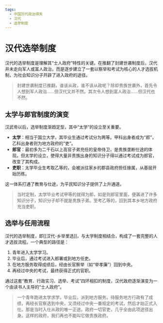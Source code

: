 ```yaml
---
tags:
  - 中国历代政治得失
  - 汉代
  - 选举制度
---
```


# 汉代选举制度

汉代的选举制度是理解其“士人政府”特性的关键。在推翻了封建世袭制度后，汉代并未走向军人或富人政治，而是逐步建立了一套以察举和考试为核心的人才选拔机制，为社会知识分子开辟了进入政府的途径。

> 封建世袭制度已推翻，谁该从政，谁不该从政呢？除却贵族世袭外，首先令人想到军人政治……但汉代又并不然。其次令人想到富人政治……但汉代也不然。

## 太学与郎官制度的演变

汉武帝以后，选举制度渐趋定型，其中“太学”的设立至关重要。

- **太学**：相当于国立大学，其毕业生通过考试分为两等。甲科出身者成为“郎”，乙科出身者则为地方政府的“吏”。
- **郎官**：最初多为二千石以上高官子弟充任的皇帝侍卫，是贵族垄断仕途的体现。但太学的设立，使得大量非贵族出身的知识分子得以通过考试成为郎官，改变了其构成。
- **吏职**：太学毕业生考取乙等的，会被派往家乡的郡县政府担任掾属，从基层开始历练。

这一体系打通了教育与仕途，为平民知识分子提供了上升通道。

> 当时定制，太学毕业考试甲等的就得为郎，如是则郎官里面，便羼进了许多知识分子，知识分子却不就是贵族子弟。至考乙等的，回到其本乡地方政府充当吏职。

## 选举与任用流程

汉代的选举制度，即[[汉代-乡举里选]]，与太学制度相结合，构成了一套完整的人才选拔流程。一个典型的路径是：

1.  青年进入太学学习。
2.  毕业后，通过考试进入郎署或到地方任吏。
3.  在地方服务取得成绩后，经由长官察举（如“举孝廉”）回到中央。
4.  再经过中央的考试，最终获得正式的官职。

通过这套“教育、行政实习、选举、考试”四环相扣的制度，汉代政府逐渐演变为一个由读书人主导的“士人政府”。

> 一个青年跑进太学求学，毕业后，派到地方服务。待服务地方行政有了成绩，再经长官察选到中央，又须经过中央一番规定的考试，然后才始正式入仕。那是当时入仕从政的唯一正途。政府一切官吏，几乎全由此项途径出身。这样的政府，我们再也不能叫它做贵族政府。
